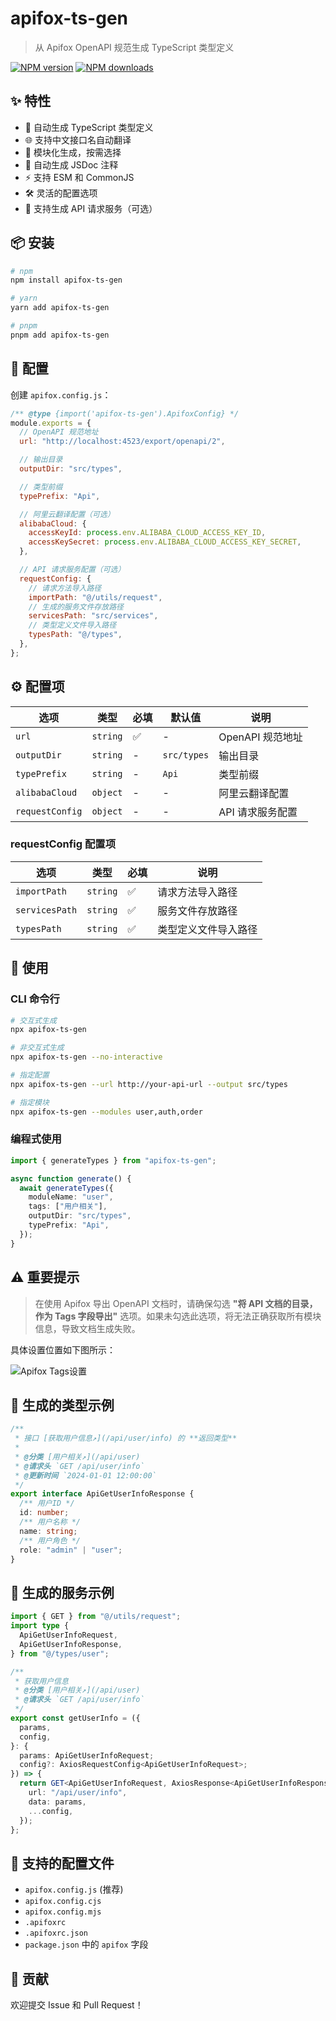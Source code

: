 # apifox-ts-gen

> 从 Apifox OpenAPI 规范生成 TypeScript 类型定义

[![NPM version](https://img.shields.io/npm/v/apifox-ts-gen.svg)](https://www.npmjs.com/package/apifox-ts-gen)
[![NPM downloads](https://img.shields.io/npm/dm/apifox-ts-gen.svg)](https://www.npmjs.com/package/apifox-ts-gen)

## ✨ 特性

- 🚀 自动生成 TypeScript 类型定义
- 🌐 支持中文接口名自动翻译
- 🎯 模块化生成，按需选择
- 📝 自动生成 JSDoc 注释
- ⚡️ 支持 ESM 和 CommonJS
- 🛠 灵活的配置选项
- 🔄 支持生成 API 请求服务（可选）

## 📦 安装

```bash
# npm
npm install apifox-ts-gen

# yarn
yarn add apifox-ts-gen

# pnpm
pnpm add apifox-ts-gen
```

## 🔧 配置

创建 `apifox.config.js`：

```javascript
/** @type {import('apifox-ts-gen').ApifoxConfig} */
module.exports = {
  // OpenAPI 规范地址
  url: "http://localhost:4523/export/openapi/2",

  // 输出目录
  outputDir: "src/types",

  // 类型前缀
  typePrefix: "Api",

  // 阿里云翻译配置（可选）
  alibabaCloud: {
    accessKeyId: process.env.ALIBABA_CLOUD_ACCESS_KEY_ID,
    accessKeySecret: process.env.ALIBABA_CLOUD_ACCESS_KEY_SECRET,
  },

  // API 请求服务配置（可选）
  requestConfig: {
    // 请求方法导入路径
    importPath: "@/utils/request",
    // 生成的服务文件存放路径
    servicesPath: "src/services",
    // 类型定义文件导入路径
    typesPath: "@/types",
  },
};
```

## ⚙️ 配置项

| 选项            | 类型     | 必填 | 默认值      | 说明             |
| --------------- | -------- | ---- | ----------- | ---------------- |
| `url`           | `string` | ✅   | -           | OpenAPI 规范地址 |
| `outputDir`     | `string` | -    | `src/types` | 输出目录         |
| `typePrefix`    | `string` | -    | `Api`       | 类型前缀         |
| `alibabaCloud`  | `object` | -    | -           | 阿里云翻译配置   |
| `requestConfig` | `object` | -    | -           | API 请求服务配置 |

### requestConfig 配置项

| 选项           | 类型     | 必填 | 说明                 |
| -------------- | -------- | ---- | -------------------- |
| `importPath`   | `string` | ✅   | 请求方法导入路径     |
| `servicesPath` | `string` | ✅   | 服务文件存放路径     |
| `typesPath`    | `string` | ✅   | 类型定义文件导入路径 |

## 🚀 使用

### CLI 命令行

```bash
# 交互式生成
npx apifox-ts-gen

# 非交互式生成
npx apifox-ts-gen --no-interactive

# 指定配置
npx apifox-ts-gen --url http://your-api-url --output src/types

# 指定模块
npx apifox-ts-gen --modules user,auth,order
```

### 编程式使用

```typescript
import { generateTypes } from "apifox-ts-gen";

async function generate() {
  await generateTypes({
    moduleName: "user",
    tags: ["用户相关"],
    outputDir: "src/types",
    typePrefix: "Api",
  });
}
```

## ⚠️ 重要提示

> 在使用 Apifox 导出 OpenAPI 文档时，请确保勾选 **"将 API 文档的目录，作为 Tags 字段导出"** 选项。如果未勾选此选项，将无法正确获取所有模块信息，导致文档生成失败。

具体设置位置如下图所示：

![Apifox Tags设置](images/image.png)

## 📝 生成的类型示例

```typescript
/**
 * 接口 [获取用户信息↗](/api/user/info) 的 **返回类型**
 *
 * @分类 [用户相关↗](/api/user)
 * @请求头 `GET /api/user/info`
 * @更新时间 `2024-01-01 12:00:00`
 */
export interface ApiGetUserInfoResponse {
  /** 用户ID */
  id: number;
  /** 用户名称 */
  name: string;
  /** 用户角色 */
  role: "admin" | "user";
}
```

## 📄 生成的服务示例

```typescript
import { GET } from "@/utils/request";
import type {
  ApiGetUserInfoRequest,
  ApiGetUserInfoResponse,
} from "@/types/user";

/**
 * 获取用户信息
 * @分类 [用户相关↗](/api/user)
 * @请求头 `GET /api/user/info`
 */
export const getUserInfo = ({
  params,
  config,
}: {
  params: ApiGetUserInfoRequest;
  config?: AxiosRequestConfig<ApiGetUserInfoRequest>;
}) => {
  return GET<ApiGetUserInfoRequest, AxiosResponse<ApiGetUserInfoResponse>>({
    url: "/api/user/info",
    data: params,
    ...config,
  });
};
```

## 📄 支持的配置文件

- `apifox.config.js` (推荐)
- `apifox.config.cjs`
- `apifox.config.mjs`
- `.apifoxrc`
- `.apifoxrc.json`
- `package.json` 中的 `apifox` 字段

## 🤝 贡献

欢迎提交 Issue 和 Pull Request！
